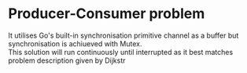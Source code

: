 # Producer-Consumer problem
It utilises Go's built-in synchronisation primitive channel as a buffer but synchronisation is achiueved with Mutex.  
This solution will run continuously until interrupted as it best matches problem description given by Dijkstr
